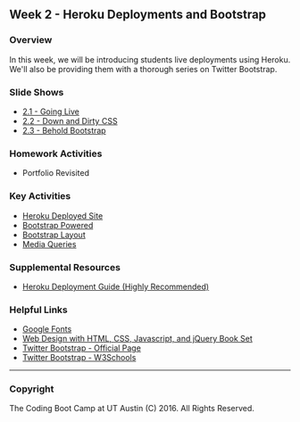 ## Week 2 - Heroku Deployments and Bootstrap 

### Overview
In this week, we will be introducing students live deployments using Heroku. We'll also be providing them with a thorough series on Twitter Bootstrap. 

### Slide Shows
* [2.1 - Going Live](2.1/UTAustin-Going_Live.pptx)
* [2.2 - Down and Dirty CSS](2.2/UT-DownDirtyCSS.pptx)
* [2.3 - Behold Bootstrap](2.3/UT-BeholdBootstrap.pptx)

### Homework Activities
* Portfolio Revisited

### Key Activities 
* [Heroku Deployed Site](2.1/Activities/3-HerokuDeployedSite)
* [Bootstrap Powered](2.2/Activities/4-WheresCSS)
* [Bootstrap Layout](2.3/Activities/5-PanelLayout)
* [Media Queries](2.3/Activities/7-StudentMedia)

### Supplemental Resources
* [Heroku Deployment Guide (Highly Recommended)](2.1/Supplemental/HerokuGuide/)

### Helpful Links
* [Google Fonts](https://www.google.com/fonts)
* [Web Design with HTML, CSS, Javascript, and jQuery Book Set](http://www.amazon.com/Web-Design-HTML-JavaScript-jQuery/dp/1118907442)
* [Twitter Bootstrap - Official Page](http://getbootstrap.com/)
* [Twitter Bootstrap - W3Schools](http://www.w3schools.com/bootstrap/bootstrap_get_started.asp)

-------

### Copyright 
The Coding Boot Camp at UT Austin (C) 2016. All Rights Reserved.
